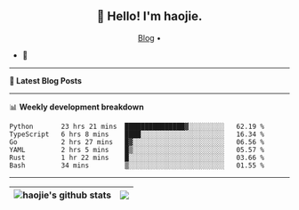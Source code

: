 <h2 align="center">👋 Hello! I'm haojie.</h2>
<p align="center">
  <a href="https://aoyouer.com">Blog</a> •
</p>


- 🔭 


-------

**📝 Latest Blog Posts**


-------

📊 **Weekly development breakdown**
<!--START_SECTION:waka-->

```text
Python       23 hrs 21 mins  ███████████████▓░░░░░░░░░   62.19 %
TypeScript   6 hrs 8 mins    ████░░░░░░░░░░░░░░░░░░░░░   16.34 %
Go           2 hrs 27 mins   █▓░░░░░░░░░░░░░░░░░░░░░░░   06.56 %
YAML         2 hrs 5 mins    █▒░░░░░░░░░░░░░░░░░░░░░░░   05.57 %
Rust         1 hr 22 mins    █░░░░░░░░░░░░░░░░░░░░░░░░   03.66 %
Bash         34 mins         ▒░░░░░░░░░░░░░░░░░░░░░░░░   01.55 %
```

<!--END_SECTION:waka-->

-------



| <img align="center" src="https://github-readme-stats.vercel.app/api?username=haojie06&show_icons=true&theme=graywhite&show_icons=true&count_private=true&include_all_commits=true&hide_border=true" alt="haojie's github stats" /> | <img align="center" src="https://github-readme-stats.vercel.app/api/top-langs/?username=haojie06&layout=compact&theme=graywhite&hide_border=true&hide=css,html" /> |
| ------------- | ------------- |


